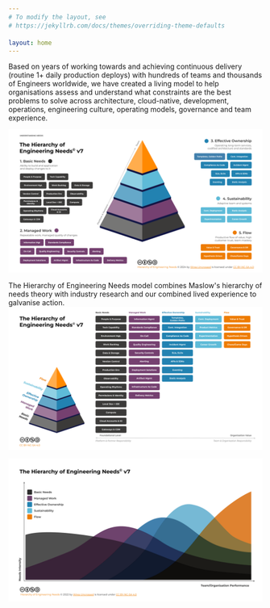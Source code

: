 ```yaml
---
# To modify the layout, see
# https://jekyllrb.com/docs/themes/overriding-theme-defaults

layout: home
---
```


Based on years of working towards and achieving continuous delivery (routine 1+ daily production deploys) with hundreds of teams and thousands of Engineers worldwide, we have created a living model to help organisations assess and understand what constraints are the best problems to solve across architecture, cloud-native, development, operations, engineering culture, operating models, governance and team experience.

​![Hierarchy of Engineeering Needs - Overview](./assets/hoen_overview.svg)

The Hierarchy of Engineering Needs model combines Maslow's hierarchy of needs theory with industry research and our combined lived experience to galvanise action.
​![Hierarchy of Engineeering Needs - Table](./assets/hoen_need-table.svg)


![Hierarchy of Engineeering Needs - Intensity and Performance over time](./assets/hoen_intensity-performance.svg)
